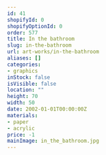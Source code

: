 ```yaml
---
id: 41
shopifyId: 0
shopifyOptionId: 0
order: 577
title: In the bathroom
slug: in-the-bathroom
url: art-works/in-the-bathroom
aliases: []
categories:
- graphics
inStock: false
isVisible: false
location: ""
height: 70
width: 50
date: 2002-01-01T00:00:00Z
materials:
- paper
- acrylic
price: -1
mainImage: in_the_bathroom.jpg
---
```

